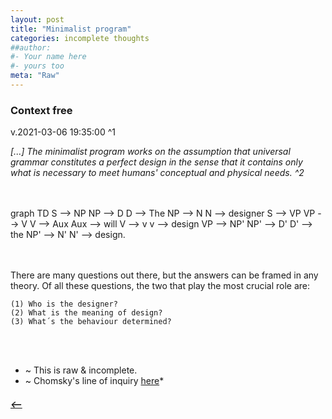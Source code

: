 ```yaml
---
layout: post
title: "Minimalist program"
categories: incomplete thoughts
##author:
#- Your name here
#- yours too
meta: "Raw"
---
```


### Context free 
v.2021-03-06 19:35:00 ^1  



_[...] The minimalist program works on the assumption that universal grammar constitutes a perfect design in the sense that it contains only what is necessary to meet humans' conceptual and physical needs. ^2_  

<br/>
<br/>

<html lang="en">
 <head>
  <script src="https://cdnjs.cloudflare.com/ajax/libs/mermaid/8.0.0/mermaid.min.js"></script>
</head>
	 
<body>
 <div class="mermaid">graph TD
 S --> NP
	NP --> D
		D --> The
 	NP --> N
		N --> designer
 S --> VP
	VP --> V
		V --> Aux
			Aux --> will
		V --> v
			v --> design
	VP --> NP'
		NP' --> D'
			D' --> the 
		NP' --> N'
			N' --> design.

</div>
</body>
<script>
var config = {
    startOnLoad:true,
    theme: 'default',
    flowchart:{
            useMaxWidth:false,
            htmlLabels:true
        }
};
mermaid.initialize(config);
window.mermaid.init(undefined, document.querySelectorAll('.language-mermaid'));
</script>

</html>  

<br/>
<br/>

 There are many questions out there, but the answers can be framed in any theory. Of all these questions, the two that play the most crucial role are:  

    (1) Who is the designer?
    (2) What is the meaning of design? 
    (3) What´s the behaviour determined?
    
    
<br/>
<br/>

* ~ This is raw & incomplete.  
* ~ Chomsky's line of inquiry [here](https://mitpress.mit.edu/books/minimalist-program)*  



##### [⟵](/../../incomplete/index.html)

